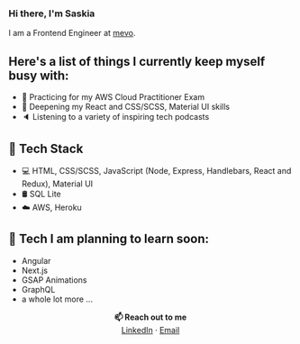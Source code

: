 ### Hi there, I'm Saskia

I am a Frontend Engineer at [mevo](https://mevo.co.nz/).

## Here's a list of things I currently keep myself busy with:

* 💼  Practicing for my AWS Cloud Practitioner Exam
* 🌱  Deepening my React and CSS/SCSS, Material UI skills
* 🔈  Listening to a variety of inspiring tech podcasts

## 💪 Tech Stack

* 💻  HTML, CSS/SCSS, JavaScript (Node, Express, Handlebars, React and Redux), Material UI
* 🛢️  SQL Lite
* :cloud: AWS, Heroku 

## 🔮 Tech I am planning to learn soon:
* Angular
* Next.js
* GSAP Animations
* GraphQL
* a whole lot more ...

<p align=center>
<b>📫 Reach out to me</b> <br>
<a href="https://www.linkedin.com/in/saskia-leinberger/">LinkedIn</a> · <a href="mailto:saskia.leinberger@gmail.com">Email</a>
</p>
